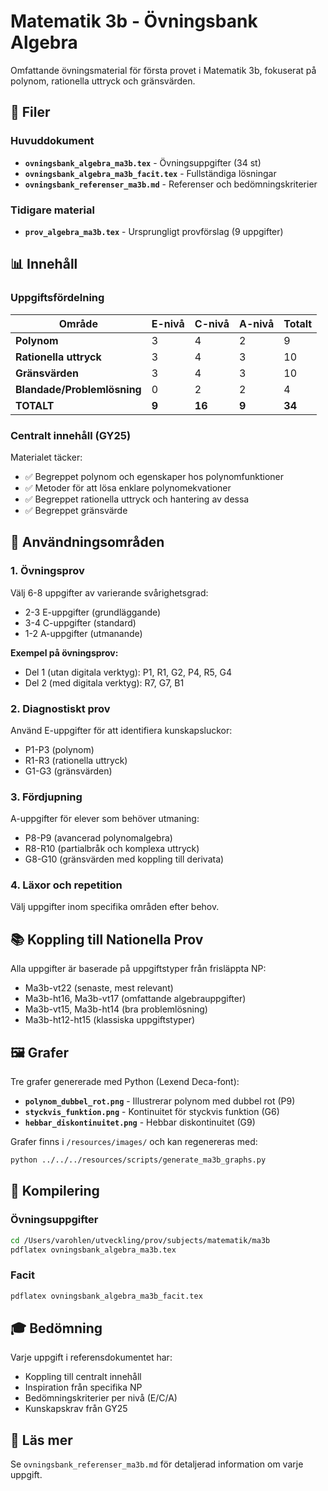 # Matematik 3b - Övningsbank Algebra

Omfattande övningsmaterial för första provet i Matematik 3b, fokuserat på polynom, rationella uttryck och gränsvärden.

## 📁 Filer

### Huvuddokument
- **`ovningsbank_algebra_ma3b.tex`** - Övningsuppgifter (34 st)
- **`ovningsbank_algebra_ma3b_facit.tex`** - Fullständiga lösningar
- **`ovningsbank_referenser_ma3b.md`** - Referenser och bedömningskriterier

### Tidigare material
- **`prov_algebra_ma3b.tex`** - Ursprungligt provförslag (9 uppgifter)

## 📊 Innehåll

### Uppgiftsfördelning

| Område | E-nivå | C-nivå | A-nivå | Totalt |
|--------|--------|--------|--------|--------|
| **Polynom** | 3 | 4 | 2 | 9 |
| **Rationella uttryck** | 3 | 4 | 3 | 10 |
| **Gränsvärden** | 3 | 4 | 3 | 10 |
| **Blandade/Problemlösning** | 0 | 2 | 2 | 4 |
| **TOTALT** | **9** | **16** | **9** | **34** |

### Centralt innehåll (GY25)

Materialet täcker:
- ✅ Begreppet polynom och egenskaper hos polynomfunktioner
- ✅ Metoder för att lösa enklare polynomekvationer
- ✅ Begreppet rationella uttryck och hantering av dessa
- ✅ Begreppet gränsvärde

## 🎯 Användningsområden

### 1. Övningsprov
Välj 6-8 uppgifter av varierande svårighetsgrad:
- 2-3 E-uppgifter (grundläggande)
- 3-4 C-uppgifter (standard)
- 1-2 A-uppgifter (utmanande)

**Exempel på övningsprov:**
- Del 1 (utan digitala verktyg): P1, R1, G2, P4, R5, G4
- Del 2 (med digitala verktyg): R7, G7, B1

### 2. Diagnostiskt prov
Använd E-uppgifter för att identifiera kunskapsluckor:
- P1-P3 (polynom)
- R1-R3 (rationella uttryck)
- G1-G3 (gränsvärden)

### 3. Fördjupning
A-uppgifter för elever som behöver utmaning:
- P8-P9 (avancerad polynomalgebra)
- R8-R10 (partialbråk och komplexa uttryck)
- G8-G10 (gränsvärden med koppling till derivata)

### 4. Läxor och repetition
Välj uppgifter inom specifika områden efter behov.

## 📚 Koppling till Nationella Prov

Alla uppgifter är baserade på uppgiftstyper från frisläppta NP:
- Ma3b-vt22 (senaste, mest relevant)
- Ma3b-ht16, Ma3b-vt17 (omfattande algebrauppgifter)
- Ma3b-vt15, Ma3b-ht14 (bra problemlösning)
- Ma3b-ht12-ht15 (klassiska uppgiftstyper)

## 🖼️ Grafer

Tre grafer genererade med Python (Lexend Deca-font):
- **`polynom_dubbel_rot.png`** - Illustrerar polynom med dubbel rot (P9)
- **`styckvis_funktion.png`** - Kontinuitet för styckvis funktion (G6)
- **`hebbar_diskontinuitet.png`** - Hebbar diskontinuitet (G9)

Grafer finns i `/resources/images/` och kan regenereras med:
```bash
python ../../../resources/scripts/generate_ma3b_graphs.py
```

## 📝 Kompilering

### Övningsuppgifter
```bash
cd /Users/varohlen/utveckling/prov/subjects/matematik/ma3b
pdflatex ovningsbank_algebra_ma3b.tex
```

### Facit
```bash
pdflatex ovningsbank_algebra_ma3b_facit.tex
```

## 🎓 Bedömning

Varje uppgift i referensdokumentet har:
- Koppling till centralt innehåll
- Inspiration från specifika NP
- Bedömningskriterier per nivå (E/C/A)
- Kunskapskrav från GY25

## 📖 Läs mer

Se `ovningsbank_referenser_ma3b.md` för detaljerad information om varje uppgift.
